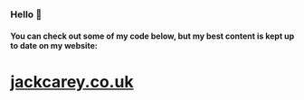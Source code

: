 ### Hello 👋

#### You can check out some of my code below, but my best content is kept up to date on my website:

# [jackcarey.co.uk](https://jackcarey.co.uk/)

<!-- ![Top Languages](https://github-readme-stats.vercel.app/api?username=jackcarey) -->
